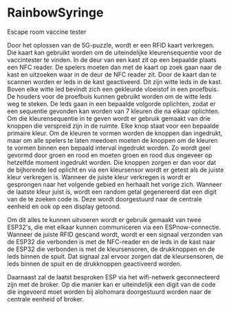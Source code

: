 # RainbowSyringe
Escape room vaccine tester

Door het oplossen van de 5G-puzzle, wordt er een RFID kaart verkregen. Die kaart kan gebruikt worden om de uiteindelijke kleurensequentie voor de vaccintester te vinden. In de deur van een kast zit op een bepaalde plaats een NFC reader. De spelers moeten dan met de kaart op zoek gaan naar de kast en uitzoeken waar in de deur de NFC reader zit. Door de kaart dan te scannen worden er leds in de kast geactiveerd. Dit zijn witte leds in de kast. Boven elke witte led bevindt zich een gekleurde vloeistof in een proefbuis. De houders voor de proefbuis kunnen gebruikt worden om de witte leds weg te steken. De leds gaan in een bepaalde volgorde oplichten, zodat er een sequentie gevonden kan worden van 7 kleuren die na elkaar oplichten. Om die kleurensequentie in te geven wordt er gebruik gemaakt van drie knoppen die verspreid zijn in de ruimte. Elke knop staat voor een bepaalde primaire kleur. Om de kleuren te vormen worden de knoppen dan ingedrukt, maar om alle spelers te laten meedoen moeten de knoppen om de kleuren te vormen binnen een bepaald interval ingedrukt worden. Zo wordt geel gevormd door groen en rood en moeten groen en rood dus ongeveer op hetzelfde moment ingedrukt worden. Die knoppen zorgen er dan voor dat de bijhorende led oplicht en via een kleursensor wordt er getest als de juiste kleur verkregen is. Wanneer de juiste kleur verkregen is wordt er gesprongen naar het volgende gebied en herhaalt het vorige zich. Wanneer de laatste kleur juist is, wordt een random getal gegenereerd dat een digit van de te zoeken code is. Deze wordt doorgestuurd naar de centrale eenheid en ook op een display getoond.

Om dit alles te kunnen uitvoeren wordt er gebruik gemaakt van twee ESP32's, die met elkaar kunnen communiceren via een ESPnow-connectie. Wanneer de juiste RFID gescand wordt, wordt er een signaal verzonden van de ESP32 die verbonden is met de NFC-reader en de leds in de kast naar de ESP32 die verbonden is met de kleursensoren, de drukknoppen en de leds binnen de spuit. Dat signaal zal ervoor zorgen dat de kleursensoren, de leds binnen de spuit en de drukknoppen geactiveerd worden.

Daarnaast zal de laatst besproken ESP via het wifi-netwerk geconnecteerd zijn met de broker. Op die manier kan er uiteindelijk een digit van de code die ingevoerd moet worden bij alohomara doorgestuurd worden naar de centrale eenheid of broker.
